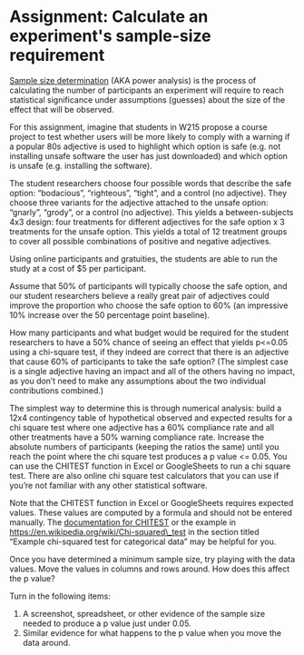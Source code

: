 # Assignment: Calculate an experiment's sample-size requirement

[<span class="underline">Sample size determination</span>](https://en.wikipedia.org/wiki/Sample_size_determination) (AKA power analysis) is the process of calculating the number of participants an experiment will require to reach statistical significance under assumptions (guesses) about the size of the effect that will be observed.

For this assignment, imagine that students in W215 propose a course project to test whether users will be more likely to comply with a warning if a popular 80s adjective is used to highlight which option is safe (e.g. not installing unsafe software the user has just downloaded) and which option is unsafe (e.g. installing the software).

The student researchers choose four possible words that describe the safe option: “bodacious”, “righteous”, “tight”, and a control (no adjective). They choose three variants for the adjective attached to the unsafe option: “gnarly”, “grody”, or a control (no adjective). This yields a between-subjects 4x3 design: four treatments for different adjectives for the safe option x 3 treatments for the unsafe option. This yields a total of 12 treatment groups to cover all possible combinations of positive and negative adjectives.

Using online participants and gratuities, the students are able to run the study at a cost of $5 per participant.

<!-- TODO: Change these values slightly each semester -->
Assume that 50% of participants will typically choose the safe option, and our student researchers believe a really great pair of adjectives could improve the proportion who choose the safe option to 60% (an impressive 10% increase over the 50 percentage point baseline).

How many participants and what budget would be required for the student researchers to have a 50% chance of seeing an effect that yields p\<=0.05 using a chi-square test, if they indeed are correct that there is an adjective that cause 60% of participants to take the safe option? (The simplest case is a single adjective having an impact and all of the others having no impact, as you don’t need to make any assumptions about the two individual contributions combined.)

The simplest way to determine this is through numerical analysis: build a 12x4 contingency table of hypothetical observed and expected results for a chi square test where one adjective has a 60% compliance rate and all other treatments have a 50% warning compliance rate. Increase the absolute numbers of participants (keeping the ratios the same) until you reach the point where the chi square test produces a p value \<= 0.05. You can use the CHITEST function in Excel or GoogleSheets to run a chi square test. There are also online chi square test calculators that you can use if you’re not familiar with any other statistical software.

Note that the CHITEST function in Excel or GoogleSheets requires expected values.  These values are computed by a formula and should not be entered manually.  The [documentation for CHITEST](https://support.microsoft.com/en-us/office/chitest-function-981ff871-b694-4134-848e-38ec704577ac) or the example in [<span class="underline">https://en.wikipedia.org/wiki/Chi-squared\_test</span>](https://en.wikipedia.org/wiki/Chi-squared_test) in the section titled “Example chi-squared test for categorical data” may be helpful for you.

Once you have determined a minimum sample size, try playing with the data values.  Move the values in columns and rows around.  How does this affect the p value?

Turn in the following items:
1. A screenshot, spreadsheet, or other evidence of the sample size needed to produce a p value just under 0.05.
2. Similar evidence for what happens to the p value when you move the data around.
